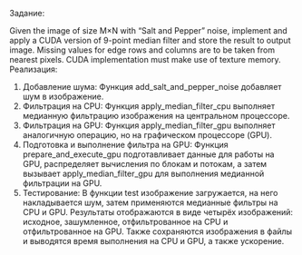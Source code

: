 Задание: 

 Given the image of size M×N with “Salt and Pepper” noise, implement and apply a CUDA version of 9-point
 median filter and store the result to output image. Missing values for edge rows and columns are to be taken from
 nearest pixels. CUDA implementation must make use of texture memory.
Реализация:

1. Добавление шума: Функция add_salt_and_pepper_noise добавляет шум в изображение.
2. Фильтрация на CPU: Функция apply_median_filter_cpu выполняет медианную фильтрацию изображения на центральном процессоре.
3. Фильтрация на GPU: Функция apply_median_filter_gpu выполняет аналогичную операцию, но на графическом процессоре (GPU).
4. Подготовка и выполнение фильтра на GPU: Функция prepare_and_execute_gpu подготавливает данные для работы на GPU, распределяет вычисления по блокам и потокам, а затем вызывает apply_median_filter_gpu для выполнения медианной фильтрации на GPU.
5. Тестирование: В функции test изображение загружается, на него накладывается шум, затем применяются медианные фильтры на CPU и GPU. Результаты отображаются в виде четырёх изображений: исходное, зашумленное, отфильтрованное на CPU и отфильтрованное на GPU. Также сохраняются изображения в файлы и выводятся время выполнения на CPU и GPU, а также ускорение.


